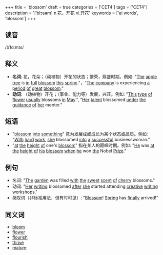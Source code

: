 +++
title = 'blossom'
draft = true
categories = ['CET4']
tags = ['CET4']
description = '[ˈblɔsəm] n.花，开花 vi.开花'
keywords = ['ai words', 'blossom']
+++

## 读音
/bˈlɑːmɪs/

## 释义
- **名词**: 花，花朵；（动植物）开花的状态；繁荣，鼎盛时期。例如: "[The](/post/the/) [apple](/post/apple/) [tree](/post/tree/) is [in](/post/in/) [full](/post/full/) [blossom](/post/blossom/) [this](/post/this/) [spring](/post/spring/)."，"[The](/post/the/) [company](/post/company/) is experiencing [a](/post/a/) [period](/post/period/) [of](/post/of/) [great](/post/great/) [blossom](/post/blossom/)."
- **动词**: （动植物）开花；（事业、能力等）发展，兴旺。例如: "[This](/post/this/) [type](/post/type/) [of](/post/of/) [flower](/post/flower/) [usually](/post/usually/) blossoms [in](/post/in/) [May](/post/may/).", "[Her](/post/her/) [talent](/post/talent/) blossomed [under](/post/under/) [the](/post/the/) [guidance](/post/guidance/) [of](/post/of/) [her](/post/her/) mentor."

## 短语
- "[blossom](/post/blossom/) [into](/post/into/) [something](/post/something/)" 意为发展成或成长为某个状态或品质。例如: "[With](/post/with/) [hard](/post/hard/) [work](/post/work/), [she](/post/she/) blossomed [into](/post/into/) [a](/post/a/) [successful](/post/successful/) businesswoman."
- "[at](/post/at/) [the](/post/the/) [height](/post/height/) [of](/post/of/) one's [blossom](/post/blossom/)" 指在某人的巅峰时期。例如: "[He](/post/he/) was [at](/post/at/) [the](/post/the/) [height](/post/height/) [of](/post/of/) [his](/post/his/) [blossom](/post/blossom/) [when](/post/when/) [he](/post/he/) won [the](/post/the/) Nobel [Prize](/post/prize/)."

## 例句
- 名词: "[The](/post/the/) [garden](/post/garden/) was filled [with](/post/with/) [the](/post/the/) [sweet](/post/sweet/) [scent](/post/scent/) [of](/post/of/) [cherry](/post/cherry/) blossoms."
- 动词: "[Her](/post/her/) [writing](/post/writing/) blossomed [after](/post/after/) [she](/post/she/) started attending [creative](/post/creative/) [writing](/post/writing/) workshops."
- 感叹词（非标准用法，但有时可见）: "[Blossom](/post/blossom/)! [Spring](/post/spring/) has [finally](/post/finally/) arrived!"

## 同义词
- [bloom](/post/bloom/)
- [flower](/post/flower/)
- [flourish](/post/flourish/)
- [thrive](/post/thrive/)
- [mature](/post/mature/)
